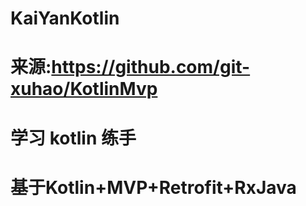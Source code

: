 # KaiYanKotlin
# 来源:https://github.com/git-xuhao/KotlinMvp 
# 学习 kotlin 练手
# 基于Kotlin+MVP+Retrofit+RxJava
